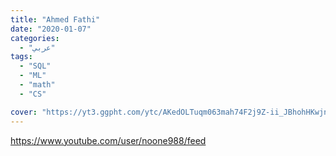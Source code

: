 ```yaml
---
title: "Ahmed Fathi"
date: "2020-01-07"
categories:
  - "عربي"
tags:
  - "SQL"
  - "ML"
  - "math"
  - "CS"

cover: "https://yt3.ggpht.com/ytc/AKedOLTuqm063mah74F2j9Z-ii_JBhohHKwjnBsM8S9D=s88-c-k-c0x00ffffff-no-rj"
---
```


https://www.youtube.com/user/noone988/feed

